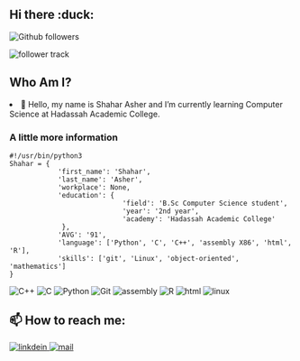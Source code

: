 <section>
  <h1> Hi there :duck:</h1>
</section>

<section>
  <p>
    <img src="https://img.shields.io/github/followers/ShaharAshe?style=social&label=Follow" alt="Github followers"/>
  </p>
 
  <p>
    <img src="https://komarev.com/ghpvc/?username=ShaharAshe&style=flat-square" alt="follower track">
  </p>
</section>

<section>
  <h2>Who Am I?</h2>
</section>

<section>
  <uo>
    <li>🌱 Hello, my name is Shahar Asher and I’m currently learning Computer Science at Hadassah Academic College.</li>
  </uo>

  <h3>A little more information</h3>

```python3
#!/usr/bin/python3
Shahar = {
            'first_name': 'Shahar',
            'last_name': 'Asher',
            'workplace': None,
            'education': {
                            'field': 'B.Sc Computer Science student',
                            'year': '2nd year',
                            'academy': 'Hadassah Academic College'
             },
            'AVG': '91',
            'language': ['Python', 'C', 'C++', 'assembly X86', 'html', 'R'],
            'skills': ['git', 'Linux', 'object-oriented', 'mathematics']
}
```
  <p>
    <img src="https://img.shields.io/badge/c++%20-%2300599C.svg?&style=for-the-badge&logo=c%2B%2B&ogoColor=white" alt="C++"/>
    <img src="https://img.shields.io/badge/c%20-%2300599C.svg?&style=for-the-badge&logo=c&logoColor=white" alt="C"/>
    <img src="https://img.shields.io/badge/python%20-%2314354C.svg?&style=for-the-badge&logo=python&logoColor=white" alt="Python"/>
    <img src="https://img.shields.io/badge/git%20-%23F05033.svg?&style=for-the-badge&logo=git&logoColor=white" alt="Git"/>
    <img src="https://img.shields.io/badge/Assembly-blueviolet?style=for-the-badge&logo=assemblyscript" alt="assembly"/>
    <img src="https://img.shields.io/badge/Language-R-blue?style=for-the-badge&logo=r&logoColor=white" alt="R"/>
    <img src="https://img.shields.io/badge/HTML5-red?style=for-the-badge&logo=html5&logoColor=white" alt="html"/>
    <img src="https://img.shields.io/badge/OS-Linux-blue?style=for-the-badge&logo=linux&logoColor=white" alt="linux"/>
  </p>
</section>

<section>
  <h2> 📫 How to reach me: </h2>
</section>

<section>
 <p>
  <a href="https://www.linkedin.com/in/shahar-asher-71ba82219/">
    <img src="https://img.shields.io/badge/LinkedIn-0077B5?style=for-the-badge&logo=linkedin&logoColor=white" alt="linkdein"/>
  </a>
  
  <a href="mailto:shaharas30@gmail.com">
    <img src="https://img.shields.io/badge/Contact%20me-Email-blue?style=for-the-badge&logo=mail.ru&logoColor=white" alt="mail"/>
  </a>
</p>
</section>

<!--
<section>
  <img src="https://github-readme-stats.vercel.app/api/top-langs?username=ShaharAshe&show_icons=true&locale=en&layout=compact" alt="ShaharAshe" />
</section>
-->

<!--
**ShaharAshe/ShaharAshe** is a ✨ _special_ ✨ repository because its `README.md` (this file) appears on your GitHub profile.

Here are some ideas to get you started:

- 🔭 I’m currently working on ...
- 🌱 I’m currently learning ...
- 👯 I’m looking to collaborate on ...
- 🤔 I’m looking for help with ...
- 💬 Ask me about ...
- 📫 How to reach me: ...
- 😄 Pronouns: ...
- ⚡ Fun fact: ...
-->
